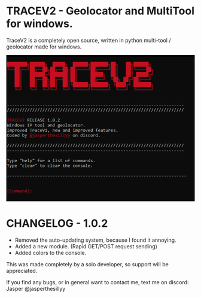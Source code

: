 # TRACEV2 - Geolocator and MultiTool for windows.

TraceV2 is a completely open source, written in python multi-tool / geolocator made for windows.

![image](./preview-1.0.2.png)

# CHANGELOG - 1.0.2
- Removed the auto-updating system, because I found it annoying.
- Added a new module. (Rapid GET/POST request sending)
- Added colors to the console.

This was made completely by a solo developer, so support will be appreciated.

If you find any bugs, or in general want to contact me, text me on discord: Jasper @jasperthesillyy
